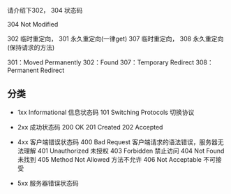 请介绍下302， 304 状态码

304 Not Modified 

302 临时重定向， 301 永久重定向(一律get)  307 临时重定向， 308 永久重定向(保持请求的方法)

301：Moved Permanently
302：Found
307：Temporary Redirect
308：Permanent Redirect

## 分类
- 1xx   Informational 信息状态码
 101 Switching Protocols 切换协议
- 2xx 成功状态码
 200 OK
 201 Created
 202 Accepted

- 4xx 客户端错误状态码
 400 Bad Request 客户端请求的语法错误，服务器无法理解
 401 Unauthorized 未授权
 403 Forbidden 禁止访问
 404 Not Found 未找到
 405 Method Not Allowed 方法不允许
 406 Not Acceptable 不可接受

- 5xx 服务器错误状态码
